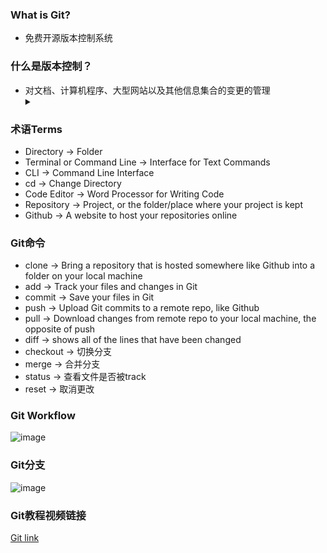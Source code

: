 ### What is Git?
- 免费开源版本控制系统
### 什么是版本控制？
- 对文档、计算机程序、大型网站以及其他信息集合的变更的管理
  <details><summary></summary>
  <p>
    帮助我们去看什么时间做了什么，追踪bug，回滚到之前的代码版本等
  </p>
  </details>

### 术语Terms
- Directory -> Folder
- Terminal or Command Line -> Interface for Text Commands
- CLI -> Command Line Interface
- cd -> Change Directory
- Code Editor -> Word Processor for Writing Code
- Repository -> Project, or the folder/place where your project is kept
- Github -> A website to host your repositories online

### Git命令
- clone -> Bring a repository that is hosted somewhere like Github into a folder on your local machine
- add -> Track your files and changes in Git
- commit -> Save your files in Git
- push -> Upload Git commits to a remote repo, like Github
- pull -> Download changes from remote repo to your local machine, the opposite of push
- diff -> shows all of the lines that have been changed
- checkout -> 切换分支
- merge -> 合并分支
- status -> 查看文件是否被track
- reset -> 取消更改

### Git Workflow
![image](https://user-images.githubusercontent.com/41363767/155286359-17ff6896-d826-4f15-9a53-f497f71ebfa8.png)

### Git分支
![image](https://user-images.githubusercontent.com/41363767/155286976-cdf1ffce-5c7d-4243-a3f2-bce072daf44d.png)

### Git教程视频链接
[Git link](https://www.youtube.com/watch?v=RGOj5yH7evk)
